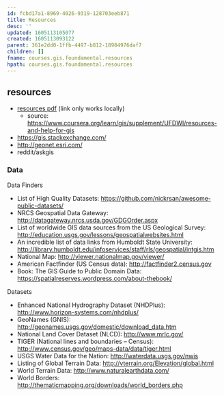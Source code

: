 ```yaml
---
id: fcbd17a1-8969-4026-9319-128703eeb871
title: Resources
desc: ''
updated: 1605113105077
created: 1605113093122
parent: 361e2dd0-1ffb-4497-b812-18984976daf7
children: []
fname: courses.gis.foundamental.resources
hpath: courses.gis.foundamental.resources
---
```

## resources

- [resources pdf](/assets/pdfs/gis-resources.pdf) (link only works locally)
  - source:  <https://www.coursera.org/learn/gis/supplement/UFDWI/resources-and-help-for-gis>
- <https://gis.stackexchange.com/> 
- <http://geonet.esri.com/> 
- reddit/askgis

### Data

Data Finders

- List of High Quality Datasets: <https://github.com/nickrsan/awesome-public-datasets/>
- NRCS Geospatial Data Gateway: <http://datagateway.nrcs.usda.gov/GDGOrder.aspx>
- List of worldwide GIS data sources from the US Geological Survey: <http://education.usgs.gov/lessons/geospatialwebsites.html>
- An incredible list of data links from Humboldt State University: <http://library.humboldt.edu/infoservices/staff/rls/geospatial/intgis.htm>
- National Map: <http://viewer.nationalmap.gov/viewer/>
- American Factfinder (US Census data): <http://factfinder2.census.gov>
- Book: The GIS Guide to Public Domain Data: <https://spatialreserves.wordpress.com/about-thebook/>

Datasets

- Enhanced National Hydrography Dataset (NHDPlus): <http://www.horizon-systems.com/nhdplus/>
- GeoNames (GNIS): <http://geonames.usgs.gov/domestic/download_data.htm>
- National Land Cover Dataset (NLCD): <http://www.mrlc.gov/>
- TIGER (National lines and boundaries – Census):
  <http://www.census.gov/geo/maps-data/data/tiger.html>
- USGS Water Data for the Nation: <http://waterdata.usgs.gov/nwis>
- Listing of Global Terrain Data: <http://vterrain.org/Elevation/global.html>
- World Terrain Data: <http://www.naturalearthdata.com/>
- World Borders: <http://thematicmapping.org/downloads/world_borders.php>

